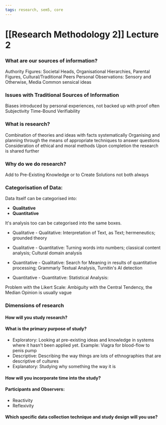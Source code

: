 ```yaml
---
tags: research, sem5, core
---
```


# [[Research Methodology 2]] Lecture 2
### What are our sources of information?

Authority Figures: Societal Heads, Organisational Hierarchies, Parental Figures, Cultural/Traditional
Peers
Personal Observations: Sensory and Otherwise, Media
Common sensical ideas

### Issues with Traditional Sources of Information

Biases introduced by personal experiences, not backed up with proof often
Subjectivity
Time-Bound
Verifiability

### What is research?

Combination of theories and ideas with facts systematically
Organising and planning through the means of appropriate techniques to answer questions
Consideration of ethical and moral methods
Upon completion the research is shared further

### Why do we do research?
Add to Pre-Existing Knowledge or to Create Solutions not both always

### Categorisation of Data:

Data Itself can be categorised into:

- **Qualitative**
- **Quantitative**

It's analysis too can be categorised into the same boxes. 

- Qualitative - Qualitative: Interpretation of Text, as Text; hermeneutics; grounded theory

- Qualitative - Quantitative: Turning words into numbers; classical content analysis; Cultural domain analysis 

- Quantitative - Qualitative:  Search for Meaning in results of quantitative processing; Grammarly Textual Analysis, Turnitin's AI detection 

- Quantitative - Quantitative: Statistical Analysis: 

Problem with the Likert Scale:
	Ambiguity with the Central Tendency, the Median Opinion is usually vague


### Dimensions of research

#### How will you study research?

#### What is the primary purpose of study?

- Exploratory: Looking at pre-existing ideas and knowledge in systems where it hasn't been applied yet. 
	  Example: Viagra for blood-flow to penis pump
- Descriptive:  Describing the way things are lots of ethnographies that are descriptive of cultures
- Explanatory:  Studying why something the way it is

#### How will you incorporate time into the study?
#### Participants and Observers:
- Reactivity
- Reflexivity
#### Which specific data collection technique and study design will you use?

